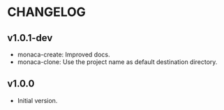 
CHANGELOG
====

v1.0.1-dev
----
 * monaca-create: Improved docs.
 * monaca-clone: Use the project name as default destination directory.

v1.0.0
------
 * Initial version.
